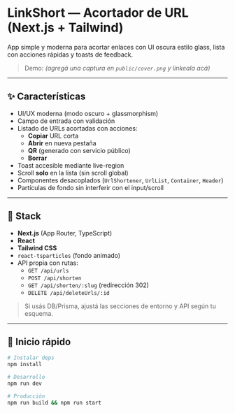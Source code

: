 # LinkShort — Acortador de URL (Next.js + Tailwind)

App simple y moderna para acortar enlaces con UI oscura estilo glass, lista con acciones rápidas y toasts de feedback.

> Demo: *(agregá una captura en `public/cover.png` y linkeala acá)*

---

## ✨ Características

- UI/UX moderna (modo oscuro + glassmorphism)
- Campo de entrada con validación
- Listado de URLs acortadas con acciones:
  - **Copiar** URL corta
  - **Abrir** en nueva pestaña
  - **QR** (generado con servicio público)
  - **Borrar**
- Toast accesible mediante live-region
- Scroll **solo** en la lista (sin scroll global)
- Componentes desacoplados (`UrlShortener`, `UrlList`, `Container`, `Header`)
- Partículas de fondo sin interferir con el input/scroll

---

## 🧰 Stack

- **Next.js** (App Router, TypeScript)
- **React**
- **Tailwind CSS**
- `react-tsparticles` (fondo animado)
- API propia con rutas:
  - `GET /api/urls`
  - `POST /api/shorten`
  - `GET /api/shorten/:slug` (redirección 302)
  - `DELETE /api/deleteUrls/:id`

> Si usás DB/Prisma, ajustá las secciones de entorno y API según tu esquema.

---

## 🚀 Inicio rápido

```bash
# Instalar deps
npm install

# Desarrollo
npm run dev

# Producción
npm run build && npm run start
